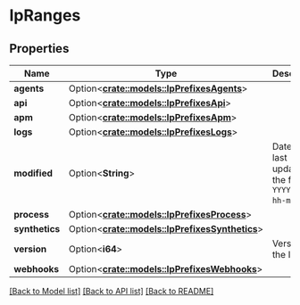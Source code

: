 # IpRanges

## Properties

Name | Type | Description | Notes
------------ | ------------- | ------------- | -------------
**agents** | Option<[**crate::models::IpPrefixesAgents**](IPPrefixesAgents.md)> |  | [optional]
**api** | Option<[**crate::models::IpPrefixesApi**](IPPrefixesAPI.md)> |  | [optional]
**apm** | Option<[**crate::models::IpPrefixesApm**](IPPrefixesAPM.md)> |  | [optional]
**logs** | Option<[**crate::models::IpPrefixesLogs**](IPPrefixesLogs.md)> |  | [optional]
**modified** | Option<**String**> | Date when last updated, in the form `YYYY-MM-DD-hh-mm-ss`. | [optional]
**process** | Option<[**crate::models::IpPrefixesProcess**](IPPrefixesProcess.md)> |  | [optional]
**synthetics** | Option<[**crate::models::IpPrefixesSynthetics**](IPPrefixesSynthetics.md)> |  | [optional]
**version** | Option<**i64**> | Version of the IP list. | [optional]
**webhooks** | Option<[**crate::models::IpPrefixesWebhooks**](IPPrefixesWebhooks.md)> |  | [optional]

[[Back to Model list]](../README.md#documentation-for-models) [[Back to API list]](../README.md#documentation-for-api-endpoints) [[Back to README]](../README.md)



